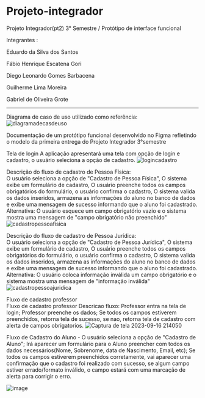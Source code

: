 # Projeto-integrador
Projeto Integrador(pt2) 3° Semestre / Protótipo de interface funcional


Integrantes :


Eduardo da Silva dos Santos

Fábio Henrique Escatena Gori 

Diego Leonardo Gomes Barbacena 

Guilherme Lima Moreira

Gabriel de Oliveira Grote 


---------------------------------------------------------
Diagrama de caso de uso utilizado como referência:
![diagramadecasdeuso](https://github.com/eduardeveloper/Projeto-integrador/assets/85944103/104513e8-ea94-4664-92e8-86c974c7d6ad)

Documentação de um protótipo funcional desenvolvido no Figma refletindo o modelo 
da primeira entrega do Projeto Integrador 3°semestre 

Tela de login 
A aplicação apresentará uma tela com opção de login e cadastro, o usuário seleciona a opção de cadastro.
![logincadastro](https://github.com/eduardeveloper/Projeto-integrador/assets/85944103/a34bda6c-df8c-4b87-a972-1c6f0d4a62c3)

Descrição do fluxo de cadastro de Pessoa Física:<br>O usuário seleciona a opção de "Cadastro de Pessoa Física",
O sistema exibe um formulário de cadastro, O usuário preenche todos os campos obrigatórios do formulário, o usuário confirma o cadastro,
O sistema valida os dados inseridos, armazena as informações do aluno no banco de dados e exibe uma mensagem de sucesso informando que o aluno foi cadastrado.
Alternativa: O usuário esquece um campo obrigatório vazio e o sistema mostra uma mensagem de "campo obrigatório não preenchido"
![cadastropessoafisica](https://github.com/eduardeveloper/Projeto-integrador/assets/85944103/9ad40a9d-41d3-424b-a6fa-f8216a96415e)

Descrição do fluxo de cadastro de Pessoa Jurídica:<br>O usuário seleciona a opção de "Cadastro de Pessoa Jurídica",
O sistema exibe um formulário de cadastro, O usuário preenche todos os campos obrigatórios do formulário, o usuário confirma o cadastro,
O sistema valida os dados inseridos, armazena as informações do aluno no banco de dados e exibe uma mensagem de sucesso informando que o aluno foi cadastrado.
Alternativa: O usuário coloca informação inválida um campo obrigatório e o sistema mostra uma mensagem de "informação inválida"
![cadastropessoajuridica](https://github.com/eduardeveloper/Projeto-integrador/assets/85944103/371df942-d4a6-4796-9fcd-c9b39a684e91)


Fluxo de cadastro professor<br>
Fluxo de cadastro professor
Descricao fluxo:
Professor entra na tela de login;
Professor preenche os dados;
Se todos os campos estiverem preenchidos, retorna tela de sucesso, se nao, retorna tela de cadastro com alerta de campos obrigatorios.
![Captura de tela 2023-09-16 214050](https://github.com/eduardeveloper/Projeto-integrador/assets/89279263/935b5058-d85f-49f4-b28f-73304e65c960)

Fluxo de Cadastro do Aluno - 
O usuário seleciona a opção de "Cadastro de Aluno"; Irá aparecer um formulário para o Aluno preencher com todos os dados necessários(Nome, Sobrenome, data de Nascimento, Email, etc); Se todos os campos estiverem preenchidos corretamente, vai aparecer uma confirmação que o cadastro foi realizado com sucesso, se algum campo estiver errado/formato inválido, o campo estará com uma marcação de alerta para corrigir o erro.

![image](https://github.com/eduardeveloper/Projeto-integrador/assets/137636847/a89982da-169b-44a5-bd6e-00b3b164c5b1)


